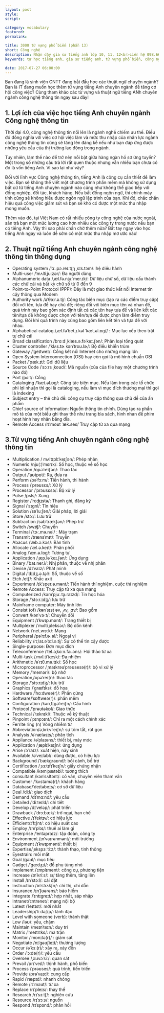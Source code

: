 ```yaml
---
layout: post
style:
script:

category: vocabulary
featured:
permalink:

title: 3000 từ vựng phổ biến (phần 13)
short: Công nghệ
description: Nhận dậy gia sư tiếng anh lớp 10, 11, 12<br>Liên hệ 098.66.77.99.3<br>Anh Thịnh
keywords: tự học tiếng anh, gia sư tiếng anh, từ vựng phổ biến, công nghệ thông tin, vocabulary, information technology

date: 2017-07-27 06:00:00
---
```


Bạn đang là sinh viên CNTT đang bắt đầu học các thuật ngữ chuyên ngành? Bạn là IT đang muốn học thêm từ vựng tiếng Anh chuyên ngành để tăng cơ hội công việc? Cùng tham khảo các từ vựng và thuật ngữ tiếng ANh chuyên ngành công nghệ thông tin ngay sau đây!

## 1. Lợi ích của việc học tiếng Anh chuyên ngành Công nghệ thông tin

Thời đại 4.0, công nghệ thông tin nổi lên là ngành nghề chiếm ưu thế. Điều đó đồng nghĩa với việc cơ hội việc làm và mức thu nhập của nhân lực ngành công nghệ thông tin cũng sẽ tăng lên đáng kể nếu như bạn đáp ứng được những yêu cầu của thị trường lao động trong ngành.

Tuy nhiên, làm thế nào để trở nên nổi bật giữa hàng ngàn hồ sơ ứng tuyển? Một trong số những câu trả lời rất quen thuộc nhưng vẫn nhiều bạn chưa có đó là vốn tiếng Anh. Vì sao lại như vậy?

Đối với lĩnh vực Công nghệ thông tin, tiếng Anh là công cụ cần thiết để làm việc. Bạn sẽ không thể viết một chương trình phần mềm mà không sử dụng bất cứ từ tiếng Anh chuyên ngành nào cũng như không thể giao tiếp với đồng nghiệp, đối tác, khách hàng. Nếu bất đồng ngôn ngữ, thì chính máy tính cũng sẽ không hiểu được ngôn ngữ lập trình của bạn. Khi đó, chắc chắn hiệu quả công việc giảm sút và bạn sẽ khó có được một mức thu nhập mong muốn.

Thêm vào đó, tại Việt Nam có rất nhiều công ty công nghệ của nước ngoài, sẵn trả bạn một mức lương cao hơn nhiều các công ty trong nước nếu bạn có tiếng Anh. Vậy thì sao phải chần chờ thêm nữa? Bắt tay ngay vào học tiếng Anh ngay và luôn để sớm có một mức thu nhập mơ ước nào!

## 2. Thuật ngữ tiếng Anh chuyên ngành công nghệ thông tin thông dụng

- Operating system /ˈɑː.pə.reɪ.t̬ɪŋ ˌsɪs.təm/: hệ điều hành
- Multi-user /ˈmʌltiˌjuːzər/: Đa người dùng
- Alphanumeric data  /ˌæl.fə.njuːˈmer.ɪk/: Dữ liệu chữ số, dữ liệu cấu thành các chữ cái và bất kỳ chữ số từ 0 đến 9
- Point-to-Point Protocol (PPP): Đây là một giao thức kết nối Internet tin cậy thông qua Modem
- Authority work /əˈθɔːr.ə.t̬i/: Công tác biên mục (tạo ra các điểm truy cập) đối với tên, tựa đề hay chủ đề; riêng đối với biên mục tên và nhan đề, quá trình này bao gồm xác định tất cả các tên hay tựa đề và liên kết các tên/tựa đề không được chọn với tên/tựa đề được chọn làm điểm truy dụng. Đôi khi quá trình này cũng bao gồm liên kết tên và tựa đề với nhau.
- Alphabetical catalog /ˌæl.fəˈbet̬.ɪ.kəl ˈkæt.əl.ɒɡ// : Mục lục xếp theo trật tự chữ cái
- Broad classification /brɑːd ˌklæs.ə.fəˈkeɪ.ʃən/: Phân loại tổng quát
- Cluster controller /ˈklʌs.tɚ kənˈtroʊ.lɚ/: Bộ điều khiển trùm
- Gateway /ˈɡeɪtweɪ/: Cổng kết nối Internet cho những mạng lớn
- Open System Interconnection (OSI) hay còn gọi là mô hình chuẩn OSI
- Packet /ˈpæk.ɪt/: Gói dữ liệu
- Source Code /ˈsɔːrs ˌkoʊd/: Mã nguồn (của của file hay một chương trình nào đó)
- Port /pɔːt/: Cổng
- Cataloging /ˈkæt.əl.ɒɡ/: Công tác biên mục. Nếu làm trong các tổ chức phi lợi nhuận thì gọi là cataloging, nếu làm vì mục đích thương mại thì gọi là indexing
- Subject entry – thẻ chủ đề: công cụ truy cập thông qua chủ đề của ấn phẩm
- Chief source of information: Nguồn thông tin chính. Dùng tạo ra phần mô tả của một biểu ghi thay thế như trang bìa sách, hình nhan đề phim hoạt hình hay nhãn băng đĩa.
- Remote Access /rɪˈmoʊt ˈæk.ses/ Truy cập từ xa qua mạng

## 3.Từ vựng tiếng Anh chuyên ngành công nghệ thông tin

- Multiplication / mʌltɪplɪˈkeɪʃən/: Phép nhân
- Numeric /nju(ː)ˈmɛrɪk/: Số học, thuộc về số học
- Operation /ɒpəˈreɪʃən/: Thao tác
- Output /ˈaʊtpʊt/: Ra, đưa ra
- Perform /pəˈfɔːm/: Tiến hành, thi hành
- Process /ˈprəʊsɛs/: Xử lý
- Processor /ˈprəʊsɛsə/: Bộ xử lý
- Pulse /pʌls/: Xung
- Register /ˈrɛʤɪstə/: Thanh ghi, đăng ký
- Signal /ˈsɪgnl/: Tín hiệu
- Solution /səˈluːʃən/: Giải pháp, lời giải
- Store /stɔː/: Lưu trữ
- Subtraction /səbˈtrækʃən/: Phép trừ
- Switch /swɪʧ/: Chuyển
- Terminal  /ˈtɝː.mə.nəl/ : Máy trạm
- Transmit /trænsˈmɪt/: Truyền
- Abacus  /ˈæb.ə.kəs/: Bàn tính
- Allocate  /ˈæl.ə.keɪt/: Phân phối
- Analog /ˈæn.ə.lɒɡ/: Tương tự
- Application  /ˌæp.ləˈkeɪ.ʃən/: Ứng dụng
- Binary /ˈbaɪ.ner.i/: Nhị phân, thuộc về nhị phân
- Devise /dɪˈvaɪz/: Phát minh
- Digital /ˈdɪdʒ.ə.t̬əl/: Số, thuộc về số
- Etch  /etʃ/: Khắc axit
- Experiment /ɪkˈsper.ə.mənt/: Tiến hành thí nghiệm, cuộc thí nghiệm
- Remote Access: Truy cập từ xa qua mạng
- Computerized /kəmˈpjuː.t̬ə.raɪzd/: Tin học hóa
- Storage /ˈstɔːr.ɪdʒ/: lưu trữ
- Mainframe computer: Máy tính lớn
- Consist (of) /kənˈsɪst əv, ˌʌv, ˌɑv/: Bao gồm
- Convert /kənˈvɝːt/: Chuyển đổi
- Equipment  /ɪˈkwɪp.mənt/: Trang thiết bị
- Multiplexer  /ˈmʌltiˌpleksər/: Bộ dồn kênh
- Network /ˈnet.wɝːk/: Mạng
- Peripheral /pəˈrɪf.ɚ.əl/: Ngoại vi
- Reliability  /rɪˌlaɪ.əˈbɪl.ə.t̬i/: Sự có thể tin cậy được
- Single-purpose: Đơn mục đích
- Teleconference /ˈtel.əˌkɑːn.fɚ.əns/: Hội thảo từ xa
- Multi-task /ˌmʌl.tiˈtæsk/: Đa nhiệm
- Arithmetic  /əˈrɪθ.mə.tɪk/: Số học
- Microprocessor /ˌmaɪkrəʊˈprəʊsesə(r)/: bộ vi xử lý
- Memory /ˈmeməri/: bộ nhớ
- Operationˌ/ɒpəˈreɪʃn/: thao tác
- Storage /ˈstɔːrɪdʒ/: lưu trữ
- Graphics /ˈɡræfɪks/: đồ họa
- Hardware /ˈhɑːdweə(r)/: Phần cứng
- Software/ˈsɒftweə(r)/: phần mềm
- Configuration /kənˌfɪɡəˈreɪʃn/: Cấu hình
- Protocol /ˈprəʊtəkɒl/:  Giao thức
- Technical /ˈteknɪkl/: Thuộc về kỹ thuật
- Pinpoint /ˈpɪnpɔɪnt/: Chỉ ra một cách chính xác
- Ferrite ring (n) Vòng nhiễm từ
- Abbreviation/əˌbriːviˈeɪʃn/: sự tóm tắt, rút gọn
- Analysis /əˈnæləsɪs/: phân tích
- Appliance /əˈplaɪəns/: thiết bị, máy móc
- Application /ˌæplɪˈkeɪʃn/: ứng dụng
- Arise /əˈraɪz/: xuất hiện, nảy sinh
- Available /əˈveɪləbl/: dùng được, có hiệu lực
- Background /ˈbækɡraʊnd/: bối cảnh, bổ trợ
- Certification /ˌsɜːtɪfɪˈkeɪʃn/: giấy chứng nhận
- Compatible /kəmˈpætəbl/: tương thích
- consultant /kənˈsʌltənt/: cố vấn, chuyên viên tham vấn
- Customer /ˈkʌstəmə(r)/: khách hàng
- Database/ˈdeɪtəbeɪs/: cơ sở dữ liệu
- Deal /diːl/: giao dịch
- Demand /dɪˈmɑːnd/: yêu cầu
- Detailed /ˈdiːteɪld/: chi tiết
- Develop /dɪˈveləp/: phát triển
- Drawback /ˈdrɔːbæk/: trở ngại, hạn chế
- Effective /ɪˈfektɪv/: có hiệu lực
- Efficient/ɪˈfɪʃnt/: có hiệu suất cao
- Employ /ɪmˈplɔɪ/: thuê ai làm gì
- Enterprise /ˈentəpraɪz/: tập đoàn, công ty
- Environment /ɪnˈvaɪrənmənt/: môi trường
- Equipment /ɪˈkwɪpmənt/: thiết bị
- Expertise/ˌekspɜːˈtiːz/: thành thạo, tinh thông
- Eyestrain: mỏi mắt
- Goal /ɡəʊl/: mục tiêu
- Gadget /ˈɡædʒɪt/: đồ phụ tùng nhỏ
- Implement /ˈɪmplɪment/: công cụ, phương tiện
- Increase /ɪnˈkriːs/: sự tăng thêm, tăng lên
- Install /ɪnˈstɔːl/: cài đặt
- Instruction /ɪnˈstrʌkʃn/: chỉ thị, chỉ dẫn
- Insurance /ɪnˈʃʊərəns/: bảo hiểm
- Integrate /ˈɪntɪɡreɪt/: hợp nhất, sáp nhập
- Intranet/ˈɪntrənet/: mạng nội bộ
- Latest /ˈleɪtɪst/: mới nhất
- Leadership/ˈliːdəʃɪp/: lãnh đạo
- Level with someone (verb): thành thật
- Low /ləʊ/: yếu, chậm
- Maintain /meɪnˈteɪn/: duy trì
- Matrix /ˈmeɪtrɪks/: ma trận
- Monitor /ˈmɒnɪtə(r)/ : giám sát
- Negotiate /nɪˈɡəʊʃieɪt/: thương lượng
- Occur /əˈkɜː(r)/: xảy ra, xảy đến
- Order /ˈɔːdə(r)/: yêu cầu
- Oversee /ˌəʊvəˈsiː/: quan sát
- Prevail /prɪˈveɪl/: thịnh hành, phổ biến
- Process /ˈprəʊses/: quá trình, tiến triển
- Provide /prəˈvaɪd/: cung cấp
- Rapid /ˈræpɪd/: nhanh chóng
- Remote /rɪˈməʊt/: từ xa
- Replace /rɪˈpleɪs/: thay thế
- Research /rɪˈsɜːtʃ/: nghiên cứu
- Resource /rɪˈsɔːs/: nguồn
- Respond /rɪˈspɒnd/: phản hồi
